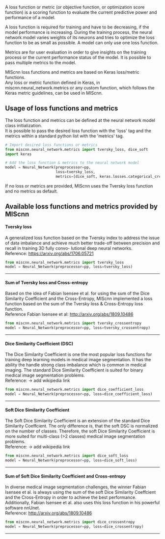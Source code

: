 A loss function or metric (or objective function, or optimization score function) is a scoring function to evaluate the current predictive power and performance of a model.

A loss function is required for training and have to be decreasing, if the model performance is increasing. During the training process, the neural network model varies weights of its neurons and tries to optimize the loss function to be as small as possible. A model can only use one loss function.

Metrics are for user evaluation in order to give insights on the training process or the current performance status of the model. It is possible to pass multiple metrics to the model.

MIScnn loss functions and metrics are based on Keras loss/metric functions.  
Any loss or metric function defined in Keras, in miscnn.neural_network.metrics or any custom function, which follows the Keras metric guidelines, can be used in MIScnn.

## Usage of loss functions and metrics

The loss function and metrics can be defined at the neural network model class initialization.  
It is possible to pass the desired loss function with the 'loss' tag and the metrics within a standard python list with the 'metrics' tag.

```python
# Import desired loss functions or metrics
from miscnn.neural_network.metrics import tversky_loss, dice_soft
import keras

# Add the loss function & metrics to the neural network model
model = Neural_Network(preprocessor=pp,
                       loss=tversky_loss,
                       metrics=[dice_soft, keras.losses.categorical_crossentropy])
```

If no loss or metrics are provided, MIScnn uses the Tversky loss function and no metrics as default.

## Available loss functions and metrics provided by MIScnn

#### Tversky loss

A generalized loss function based on the Tversky index to address the issue of data imbalance and achieve much better trade-off between precision and recall in training 3D fully convo- lutional deep neural networks.  
Reference: https://arxiv.org/abs/1706.05721

```python
from miscnn.neural_network.metrics import tversky_loss
model = Neural_Network(preprocessor=pp, loss=tversky_loss)
```

------------------

#### Sum of Tversky loss and Cross-entropy

Based on the idea of Fabian Isensee et al. for using the sum of the Dice Similarity Coefficient and the Cross-Entropy, MIScnn implemented a loss function based on the sum of the Tversky loss & Cross-Entropy loss function.  
Reference Fabian Isensee et al: http://arxiv.org/abs/1809.10486

```python
from miscnn.neural_network.metrics import tversky_crossentropy
model = Neural_Network(preprocessor=pp, loss=tversky_crossentropy)
```

------------------

#### Dice Similarity Coefficient (DSC)

The Dice Similarity Coefficient is one the most popular loss functions for training deep learning models in medical image segmentation. It has the ability the handle strong class imbalance which is common in medical imaging. The standard Dice Similarity Coefficient is suited for binary medical image segmentation problems.  
Reference: ->  add wikipedia link

```python
from miscnn.neural_network.metrics import dice_coefficient_loss
model = Neural_Network(preprocessor=pp, loss=dice_coefficient_loss)
```

------------------

#### Soft Dice Similarity Coefficient

The Soft Dice Similarity Coefficient is an extension of the standard Dice Similarity Coeffcient. The only difference is, that the soft DSC is normalized on the number of classes. Therefore, the soft Dice Similarity Coefficient is more suited for multi-class (>2 classes) medical image segmentation problems.  
Reference: ->  add wikipedia link

```python
from miscnn.neural_network.metrics import dice_soft_loss
model = Neural_Network(preprocessor=pp, loss=dice_soft_loss)
```

------------------

#### Sum of Soft Dice Similarity Coefficient and Cross-entropy

In diverse medical image segmentation challenges, the winner Fabian Isensee et al. is always using the sum of the soft Dice Similarity Coeffcient and the Cross-Entropy in order to achieve the best performance. Additionally, Fabian Isensee et al. also uses this loss function in his powerful software nnUnet.  
Reference: http://arxiv.org/abs/1809.10486

```python
from miscnn.neural_network.metrics import dice_crossentropy
model = Neural_Network(preprocessor=pp, loss=dice_crossentropy)
```

------------------
